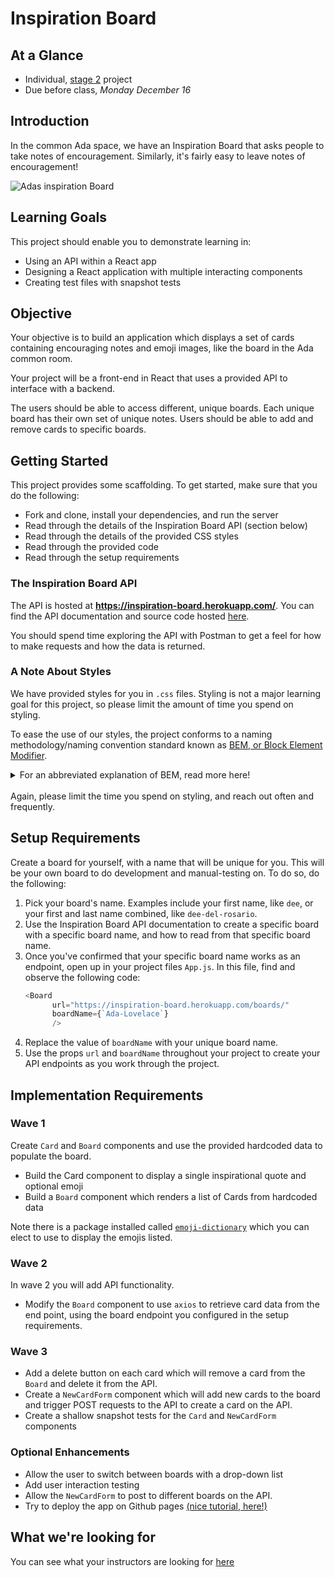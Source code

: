 # Inspiration Board

## At a Glance

- Individual, [stage 2](https://github.com/Ada-Developers-Academy/pedagogy/blob/master/rule-of-three.md#stage-2) project
- Due before class, *Monday December 16*

## Introduction

In the common Ada space, we have an Inspiration Board that asks people to take notes of encouragement. Similarly, it's fairly easy to leave notes of encouragement!

![Adas inspiration Board](./images/board.jpg)

## Learning Goals
This project should enable you to demonstrate learning in:
- Using an API within a React app
- Designing a React application with multiple interacting components
- Creating test files with snapshot tests

## Objective

Your objective is to build an application which displays a set of cards containing encouraging notes and emoji images, like the board in the Ada common room.

Your project will be a front-end in React that uses a provided API to interface with a backend.

The users should be able to access different, unique boards. Each unique board has their own set of unique notes. Users should be able to add and remove cards to specific boards.

## Getting Started

This project provides some scaffolding. To get started, make sure that you do the following:

- Fork and clone, install your dependencies, and run the server
- Read through the details of the Inspiration Board API (section below)
- Read through the details of the provided CSS styles
- Read through the provided code
- Read through the setup requirements

### The Inspiration Board API

The API is hosted at **https://inspiration-board.herokuapp.com/**.  You can find the API documentation and source code hosted [here](https://github.com/AdaGold/inspiration-board-api).

You should spend time exploring the API with Postman to get a feel for how to make requests and how the data is returned.

### A Note About Styles

We have provided styles for you in `.css` files. Styling is not a major learning goal for this project, so please limit the amount of time you spend on styling.

To ease the use of our styles, the project conforms to a naming methodology/naming convention standard known as [BEM, or Block Element Modifier](http://getbem.com/).

<details>

  <summary>
    For an abbreviated explanation of BEM, read more here!
  </summary>

  Essentially, you can count on the provided styles to conform to the following naming rules:
- There aren't any, or rarely any element/tag selectors or ID selectors, and all styles selectors are on classes. That means there are are a lot more classes to set, but it relies less on assuming a specific HTML structure before understanding how to use it
- Classes are named in [block__element--modifier](http://getbem.com/naming/) format:
  - The first section, `block`, will describe the semantic block that the style applies to
  - The second section, `element` (after two underscores), will describe the specific element within that block that the style applies to
  - The third section `modifier` (after two hyphens), will describe any sort of modifier (ie `enabled`, `success`, `green`) for that block and element that the style applies to

Here's an example:
```css
.new-card-form__header {
  text-align: center;
  ...
}
```

In this case, there is some "block" (section, idea, maybe component) named `new-card-form`, and this style is for the "element" that represents the header by name of `header`. This style makes the header in the new card form `text-align: center;`. Note that this does not dictate what kind of HTML tag this is, or what its parent or children are.
</details>

<br>
Again, please limit the time you spend on styling, and reach out often and frequently.

## Setup Requirements

Create a board for yourself, with a name that will be unique for you. This will be your own board to do development and manual-testing on. To do so, do the following:

1. Pick your board's name. Examples include your first name, like `dee`, or your first and last name combined, like `dee-del-rosario`.
1. Use the Inspiration Board API documentation to create a specific board with a specific board name, and how to read from that specific board name.
1. Once you've confirmed that your specific board name works as an endpoint, open up in your project files `App.js`. In this file, find and observe the  following code:
    ```javascript
    <Board
          url="https://inspiration-board.herokuapp.com/boards/"
          boardName={`Ada-Lovelace`}
          />
    ```
1. Replace the value of `boardName` with your unique board name.
1. Use the props `url` and `boardName` throughout your project to create your API endpoints as you work through the project.

## Implementation Requirements

### Wave 1

Create `Card` and `Board` components and use the provided hardcoded data to populate the board.

- Build the Card component to display a single inspirational quote and optional emoji
- Build a `Board` component which renders a list of Cards from hardcoded data

Note there is a package installed called [`emoji-dictionary`](https://github.com/IonicaBizau/emoji-dictionary) which you can elect to use to display the emojis listed.

### Wave 2

In wave 2 you will add API functionality.
- Modify the `Board` component to use `axios` to retrieve card data from the end point, using the board endpoint you configured in the setup requirements.

### Wave 3
- Add a delete button on each card which will remove a card from the `Board` and delete it from the API.
- Create a `NewCardForm` component which will add new cards to the board and trigger POST requests to the API to create a card on the API.
- Create a shallow snapshot tests for the `Card` and `NewCardForm` components

### Optional Enhancements
- Allow the user to switch between boards with a drop-down list
- Add user interaction testing
- Allow the `NewCardForm` to post to different boards on the API.
- Try to deploy the app on Github pages [(nice tutorial, here!)](https://codeburst.io/deploy-react-to-github-pages-to-create-an-amazing-website-42d8b09cd4d)

## What we're looking for
You can see what your instructors are looking for [here](./feedback.md)
